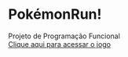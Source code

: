 # PokémonRun!
 Projeto de Programação Funcional<br>
 <a href="https://pokemonrun.netlify.app" target="_blank">Clique aqui para acessar o jogo</a>


